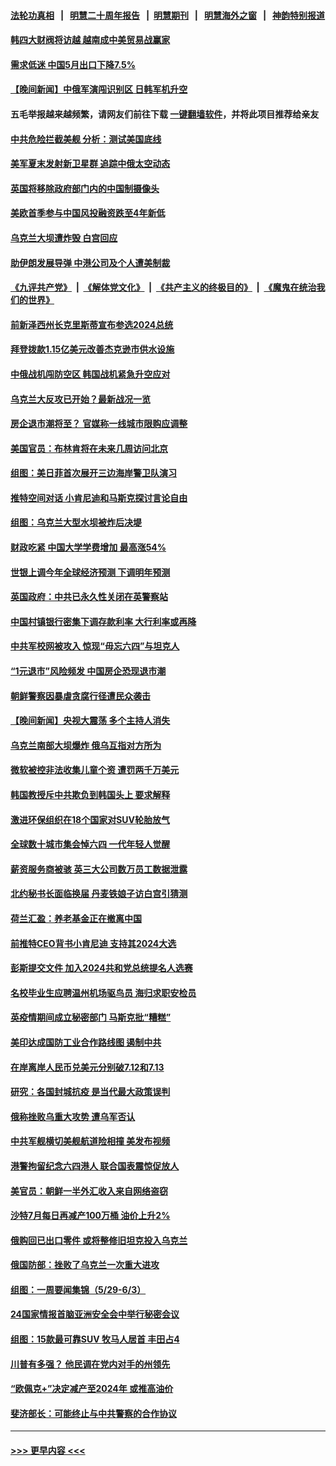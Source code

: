#### [法轮功真相](https://github.com/gfw-breaker/truth/blob/master/README.md?t=0) &nbsp;&nbsp;|&nbsp;&nbsp; [明慧二十周年报告](https://github.com/gfw-breaker/mh-reports/blob/master/README.md?t=0) &nbsp;&nbsp;|&nbsp;&nbsp;[明慧期刊](https://github.com/gfw-breaker/mh-qikan) &nbsp;&nbsp;|&nbsp;&nbsp; [明慧海外之窗](https://github.com/gfw-breaker/mh-news/blob/master/README.md?t=0) &nbsp;&nbsp;|&nbsp;&nbsp; [神韵特别报道](https://github.com/gfw-breaker/mh-news/blob/master/shenyun.md?t=0)
#### [韩四大财阀将访越 越南成中美贸易战赢家](../pages/nsc418/n14010679.md?t=06071843) 
#### [需求低迷 中国5月出口下降7.5%](../pages/nsc418/n14011567.md?t=06071843) 
#### [【晚间新闻】中俄军演闯识别区 日韩军机升空](../pages/nsc418/n14011561.md?t=06071843) 
#### 五毛举报越来越频繁，请网友们前往下载 [一键翻墙软件](https://github.com/gfw-breaker/ssr-accounts)，并将此项目推荐给亲友
#### [中共危险拦截美舰 分析：测试美国底线](../pages/nsc418/n14010646.md?t=06071843) 
#### [美军夏末发射新卫星群 追踪中俄太空动态](../pages/nsc418/n14011506.md?t=06071843) 
#### [英国将移除政府部门内的中国制摄像头](../pages/nsc418/n14011397.md?t=06071843) 
#### [美欧首季参与中国风投融资跌至4年新低](../pages/nsc418/n14011291.md?t=06071843) 
#### [乌克兰大坝遭炸毁 白宫回应](../pages/nsc418/n14011289.md?t=06071843) 
#### [助伊朗发展导弹 中港公司及个人遭美制裁](../pages/nsc418/n14011254.md?t=06071843) 
#### [《九评共产党》](https://github.com/begood0513/9ping.md/blob/master/README.md) &nbsp;|&nbsp; [《解体党文化》](../../../../jtdwh.md/blob/master/README.md)  &nbsp;|&nbsp; [《共产主义的终极目的》](../../../../gczydzjmd.md/blob/master/README.md) &nbsp;|&nbsp; [《魔鬼在统治我们的世界》](../../../../mgztzwmdsj.md/blob/master/README.md) 
#### [前新泽西州长克里斯蒂宣布参选2024总统](../pages/nsc418/n14011250.md?t=06071843) 
#### [拜登拨款1.15亿美元改善杰克逊市供水设施](../pages/nsc418/n14011222.md?t=06071843) 
#### [中俄战机闯防空区 韩国战机紧急升空应对](../pages/nsc418/n14011109.md?t=06071843) 
#### [乌克兰大反攻已开始？最新战况一览](../pages/nsc418/n14011251.md?t=06071843) 
#### [房企退市潮将至？ 官媒称一线城市限购应调整](../pages/nsc418/n14010607.md?t=06071843) 
#### [美国官员：布林肯将在未来几周访问北京](../pages/nsc418/n14011190.md?t=06071843) 
#### [组图：美日菲首次展开三边海岸警卫队演习](../pages/nsc418/n14011143.md?t=06071843) 
#### [推特空间对话 小肯尼迪和马斯克探讨言论自由](../pages/nsc418/n14011163.md?t=06071843) 
#### [组图：乌克兰大型水坝被炸后决堤](../pages/nsc418/n14011158.md?t=06071843) 
#### [财政吃紧 中国大学学费增加 最高涨54%](../pages/nsc418/n14011017.md?t=06071843) 
#### [世银上调今年全球经济预测 下调明年预测](../pages/nsc418/n14011150.md?t=06071843) 
#### [英国政府：中共已永久性关闭在英警察站](../pages/nsc418/n14011149.md?t=06071843) 
#### [中国村镇银行密集下调存款利率 大行利率或再降](../pages/nsc418/n14011016.md?t=06071843) 
#### [中共军校网被攻入 惊现“毋忘六四”与坦克人](../pages/nsc418/n14011018.md?t=06071843) 
#### [“1元退市”风险频发 中国房企恐现退市潮](../pages/nsc418/n14010945.md?t=06071843) 
#### [朝鲜警察因暴虐贪腐行径遭民众袭击](../pages/nsc418/n14010782.md?t=06071843) 
#### [【晚间新闻】央视大震荡 多个主持人消失](../pages/nsc418/n14010916.md?t=06071843) 
#### [乌克兰南部大坝爆炸 俄乌互指对方所为](../pages/nsc418/n14010889.md?t=06071843) 
#### [微软被控非法收集儿童个资 遭罚两千万美元](../pages/nsc418/n14010784.md?t=06071843) 
#### [韩国教授斥中共欺负到韩国头上 要求解释](../pages/nsc418/n14010574.md?t=06071843) 
#### [激进环保组织在18个国家对SUV轮胎放气](../pages/nsc418/n14010621.md?t=06071843) 
#### [全球数十城市集会悼六四 一代年轻人觉醒](../pages/nsc418/n14010437.md?t=06071843) 
#### [薪资服务商被骇 英三大公司数万员工数据泄露](../pages/nsc418/n14010586.md?t=06071843) 
#### [北约秘书长面临换届 丹麦铁娘子访白宫引猜测](../pages/nsc418/n14010564.md?t=06071843) 
#### [荷兰汇盈：养老基金正在撤离中国](../pages/nsc418/n14010517.md?t=06071843) 
#### [前推特CEO背书小肯尼迪 支持其2024大选](../pages/nsc418/n14010519.md?t=06071843) 
#### [彭斯提交文件 加入2024共和党总统提名人选赛](../pages/nsc418/n14010522.md?t=06071843) 
#### [名校毕业生应聘温州机场驱鸟员 海归求职安检员](../pages/nsc418/n14010484.md?t=06071843) 
#### [英疫情期间成立秘密部门 马斯克批“糟糕”](../pages/nsc418/n14010518.md?t=06071843) 
#### [美印达成国防工业合作路线图 遏制中共](../pages/nsc418/n14010470.md?t=06071843) 
#### [在岸离岸人民币兑美元分别破7.12和7.13](../pages/nsc418/n14010323.md?t=06071843) 
#### [研究：各国封城抗疫 是当代最大政策误判](../pages/nsc418/n14010427.md?t=06071843) 
#### [俄称挫败乌重大攻势 遭乌军否认](../pages/nsc418/n14010357.md?t=06071843) 
#### [中共军舰横切美舰航道险相撞 美发布视频](../pages/nsc418/n14010355.md?t=06071843) 
#### [港警拘留纪念六四港人 联合国表震惊促放人](../pages/nsc418/n14010296.md?t=06071843) 
#### [美官员：朝鲜一半外汇收入来自网络盗窃](../pages/nsc418/n14010260.md?t=06071843) 
#### [沙特7月每日再减产100万桶 油价上升2%](../pages/nsc418/n14010058.md?t=06071843) 
#### [俄购回已出口零件 或将整修旧坦克投入乌克兰](../pages/nsc418/n14010166.md?t=06071843) 
#### [俄国防部：挫败了乌克兰一次重大进攻](../pages/nsc418/n14010027.md?t=06071843) 
#### [组图：一周要闻集锦（5/29-6/3）](../pages/nsc418/n14009589.md?t=06071843) 
#### [24国家情报首脑亚洲安全会中举行秘密会议](../pages/nsc418/n14009946.md?t=06071843) 
#### [组图：15款最可靠SUV 牧马人居首 丰田占4](../pages/nsc418/n14008245.md?t=06071843) 
#### [川普有多强？ 他民调在党内对手的州领先](../pages/nsc418/n14009910.md?t=06071843) 
#### [“欧佩克+”决定减产至2024年 或推高油价](../pages/nsc418/n14009846.md?t=06071843) 
#### [斐济部长：可能终止与中共警察的合作协议](../pages/nsc418/n14009881.md?t=06071843) 

----
#### [ >>> 更早内容 <<< ](../indexes/nsc418-earlier.md)
